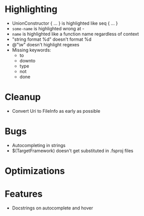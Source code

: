 # Highlighting
- UnionConstructor { ... } is highlighted like seq { ... }
- ``some-name`` is highlighted wrong at -
- ``name`` is highlighted like a function name regardless of context
- "string format %d" doesn't format %d
- @"\w" doesn't highlight regexes
- Missing keywords:
  - to
  - downto
  - type
  - not
  - done

# Cleanup
- Convert Uri to FileInfo as early as possible

# Bugs
- Autocompleting in strings
- $(TargetFramework) doesn't get substituted in .fsproj files

# Optimizations

# Features
- Docstrings on autocomplete and hover